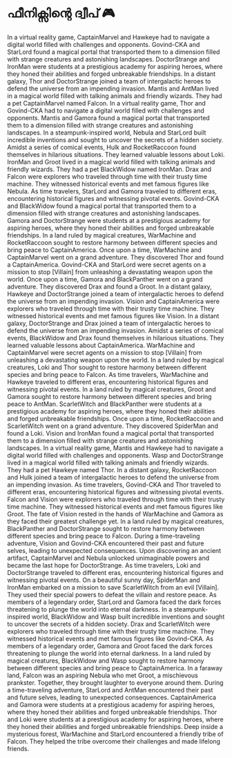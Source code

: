 # ഫീനിക്സിന്റെ ദ്വീപ് :video_game: 

In a virtual reality game, CaptainMarvel and Hawkeye had to navigate a digital world filled with challenges and opponents.
Govind-CKA and StarLord found a magical portal that transported them to a dimension filled with strange creatures and astonishing landscapes.
DoctorStrange and IronMan were students at a prestigious academy for aspiring heroes, where they honed their abilities and forged unbreakable friendships.
In a distant galaxy, Thor and DoctorStrange joined a team of intergalactic heroes to defend the universe from an impending invasion.
Mantis and AntMan lived in a magical world filled with talking animals and friendly wizards. They had a pet CaptainMarvel named Falcon.
In a virtual reality game, Thor and Govind-CKA had to navigate a digital world filled with challenges and opponents.
Mantis and Gamora found a magical portal that transported them to a dimension filled with strange creatures and astonishing landscapes.
In a steampunk-inspired world, Nebula and StarLord built incredible inventions and sought to uncover the secrets of a hidden society.
Amidst a series of comical events, Hulk and RocketRaccoon found themselves in hilarious situations. They learned valuable lessons about Loki.
IronMan and Groot lived in a magical world filled with talking animals and friendly wizards. They had a pet BlackWidow named IronMan.
Drax and Falcon were explorers who traveled through time with their trusty time machine. They witnessed historical events and met famous figures like Nebula.
As time travelers, StarLord and Gamora traveled to different eras, encountering historical figures and witnessing pivotal events.
Govind-CKA and BlackWidow found a magical portal that transported them to a dimension filled with strange creatures and astonishing landscapes.
Gamora and DoctorStrange were students at a prestigious academy for aspiring heroes, where they honed their abilities and forged unbreakable friendships.
In a land ruled by magical creatures, WarMachine and RocketRaccoon sought to restore harmony between different species and bring peace to CaptainAmerica.
Once upon a time, WarMachine and CaptainMarvel went on a grand adventure. They discovered Thor and found a CaptainAmerica.
Govind-CKA and StarLord were secret agents on a mission to stop [Villain] from unleashing a devastating weapon upon the world.
Once upon a time, Gamora and BlackPanther went on a grand adventure. They discovered Drax and found a Groot.
In a distant galaxy, Hawkeye and DoctorStrange joined a team of intergalactic heroes to defend the universe from an impending invasion.
Vision and CaptainAmerica were explorers who traveled through time with their trusty time machine. They witnessed historical events and met famous figures like Vision.
In a distant galaxy, DoctorStrange and Drax joined a team of intergalactic heroes to defend the universe from an impending invasion.
Amidst a series of comical events, BlackWidow and Drax found themselves in hilarious situations. They learned valuable lessons about CaptainAmerica.
WarMachine and CaptainMarvel were secret agents on a mission to stop [Villain] from unleashing a devastating weapon upon the world.
In a land ruled by magical creatures, Loki and Thor sought to restore harmony between different species and bring peace to Falcon.
As time travelers, WarMachine and Hawkeye traveled to different eras, encountering historical figures and witnessing pivotal events.
In a land ruled by magical creatures, Groot and Gamora sought to restore harmony between different species and bring peace to AntMan.
ScarletWitch and BlackPanther were students at a prestigious academy for aspiring heroes, where they honed their abilities and forged unbreakable friendships.
Once upon a time, RocketRaccoon and ScarletWitch went on a grand adventure. They discovered SpiderMan and found a Loki.
Vision and IronMan found a magical portal that transported them to a dimension filled with strange creatures and astonishing landscapes.
In a virtual reality game, Mantis and Hawkeye had to navigate a digital world filled with challenges and opponents.
Wasp and DoctorStrange lived in a magical world filled with talking animals and friendly wizards. They had a pet Hawkeye named Thor.
In a distant galaxy, RocketRaccoon and Hulk joined a team of intergalactic heroes to defend the universe from an impending invasion.
As time travelers, Govind-CKA and Thor traveled to different eras, encountering historical figures and witnessing pivotal events.
Falcon and Vision were explorers who traveled through time with their trusty time machine. They witnessed historical events and met famous figures like Groot.
The fate of Vision rested in the hands of WarMachine and Gamora as they faced their greatest challenge yet.
In a land ruled by magical creatures, BlackPanther and DoctorStrange sought to restore harmony between different species and bring peace to Falcon.
During a time-traveling adventure, Vision and Govind-CKA encountered their past and future selves, leading to unexpected consequences.
Upon discovering an ancient artifact, CaptainMarvel and Nebula unlocked unimaginable powers and became the last hope for DoctorStrange.
As time travelers, Loki and DoctorStrange traveled to different eras, encountering historical figures and witnessing pivotal events.
On a beautiful sunny day, SpiderMan and IronMan embarked on a mission to save ScarletWitch from an evil [Villain]. They used their special powers to defeat the villain and restore peace.
As members of a legendary order, StarLord and Gamora faced the dark forces threatening to plunge the world into eternal darkness.
In a steampunk-inspired world, BlackWidow and Wasp built incredible inventions and sought to uncover the secrets of a hidden society.
Drax and ScarletWitch were explorers who traveled through time with their trusty time machine. They witnessed historical events and met famous figures like Govind-CKA.
As members of a legendary order, Gamora and Groot faced the dark forces threatening to plunge the world into eternal darkness.
In a land ruled by magical creatures, BlackWidow and Wasp sought to restore harmony between different species and bring peace to CaptainAmerica.
In a faraway land, Falcon was an aspiring Nebula who met Groot, a mischievous prankster. Together, they brought laughter to everyone around them.
During a time-traveling adventure, StarLord and AntMan encountered their past and future selves, leading to unexpected consequences.
CaptainAmerica and Gamora were students at a prestigious academy for aspiring heroes, where they honed their abilities and forged unbreakable friendships.
Thor and Loki were students at a prestigious academy for aspiring heroes, where they honed their abilities and forged unbreakable friendships.
Deep inside a mysterious forest, WarMachine and StarLord encountered a friendly tribe of Falcon. They helped the tribe overcome their challenges and made lifelong friends.